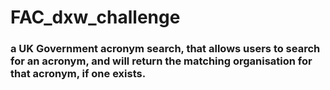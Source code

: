 # FAC_dxw_challenge
### a UK Government acronym search, that allows users to search for an acronym, and will return the matching organisation for that acronym, if one exists.
